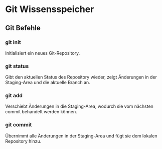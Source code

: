 # Git Wissensspeicher


## Git Befehle

### git init
Initialisiert ein neues Git-Repository.


### git status
Gibt den aktuellen Status des Repository wieder, zeigt Änderungen in der Staging-Area und die aktuelle Branch an.


### git add
Verschiebt Änderungen in die Staging-Area, wodurch sie vom nächsten commit behandelt werden können.


### git commit
Übernimmt alle Änderungen in der Staging-Area und fügt sie dem lokalen Repository hinzu.
